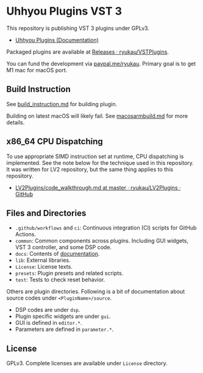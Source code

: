 # Uhhyou Plugins VST 3
This repository is publishing VST 3 plugins under GPLv3.

- [Uhhyou Plugins (Documentation)](https://ryukau.github.io/VSTPlugins/)

Packaged plugins are available at [Releases · ryukau/VSTPlugins](https://github.com/ryukau/VSTPlugins/releases).

You can fund the development via [paypal.me/ryukau](paypal.me/ryukau). Primary goal is to get M1 mac for macOS port.

## Build Instruction
See [build_instruction.md](https://github.com/ryukau/VSTPlugins/blob/master/build_instruction.md) for building plugin.

Building on latest macOS will likely fail. See [macosarmbuild.md](https://github.com/ryukau/VSTPlugins/blob/master/macarmbuild.md) for more details.

## x86_64 CPU Dispatching
To use appropriate SIMD instruction set at runtime, CPU dispatching is implemented. See the note below for the technique used in this repository. It was written for LV2 repository, but the same thing applies to this repository.

- [LV2Plugins/code_walkthrough.md at master · ryukau/LV2Plugins · GitHub](https://github.com/ryukau/LV2Plugins/blob/master/docs/dev_note/code_walkthrough.md#cpu-dispatching)

## Files and Directories
- `.github/workflows` and `ci`: Continuous integration (CI) scripts for GitHub Actions.
- `common`: Common components across plugins. Including GUI widgets, VST 3 controller, and some DSP code.
- `docs`: Contents of [documentation](https://ryukau.github.io/VSTPlugins/).
- `lib`: External libraries.
- `License`: License texts.
- `presets`: Plugin presets and related scripts.
- `test`: Tests to check reset behavior.

Others are plugin directories. Following is a bit of documentation about source codes under `<PluginName>/source`.

- DSP codes are under `dsp`.
- Plugin specific widgets are under `gui`.
- GUI is defined in `editor.*`.
- Parameters are defined in `parameter.*`.

## License
GPLv3. Complete licenses are available under `License` directory.
